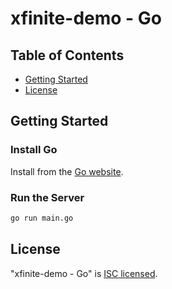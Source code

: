 # xfinite-demo - Go

## Table of Contents

- [Getting Started](#getting-started)
- [License](#license)

## Getting Started

### Install Go

Install from the [Go website](https://golang.org/).

### Run the Server

```bash
go run main.go
```

## License

"xfinite-demo - Go" is [ISC licensed](./LICENSE).
